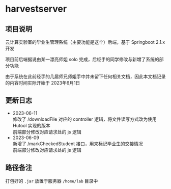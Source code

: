 # harvestserver

## 项目说明
云计算实验室的毕业生管理系统（主要功能是这个）后端，基于 Springboot 2.1.x 开发

项目前后端据说由某一漂亮师姐 solo 完成，后经手的同学修改与新增了系统的部分功能

由于系统在此前经手的几届师兄师姐手中并未留下任何相关文档，因此本文档记录的内容时间实际开始于 2023年6月1日

## 更新日志
- 2023-06-11  
修改了 /downloadFile 对应的 controller 逻辑，将文件读写方式改为使用 Hutool 实现的版本  
前端部分修改对应请求处的 js 逻辑
- 2023-06-09  
新增了 /markCheckedStudent 接口，用来标记毕业生的交接情况  
前端部分修改对应请求处的 js 逻辑
## 路径备注
打包好的 `.jar` 放置于服务器 `/home/lab` 目录中


